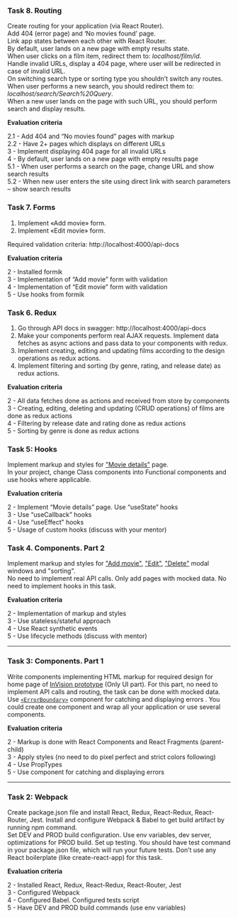 ### Task 8. Routing

Create routing for your application (via React Router).  
Add 404 (error page) and ‘No movies found’ page.  
Link app states between each other with React Router.  
By default, user lands on a new page with empty results state.  
When user clicks on a film item, redirect them to:
_localhost/film/id_.  
Handle invalid URLs, display a 404 page, where user will be redirected in case of invalid URL.  
On switching search type or sorting type you shouldn’t switch any routes.  
When user performs a new search, you should redirect them to: _localhost/search/Search%20Query_.  
When a new user lands on the page with such URL, you should perform search and display results.

**Evaluation criteria**

2.1 - Add 404 and “No movies found” pages with markup  
2.2 - Have 2+ pages which displays on different URLs  
3 - Implement displaying 404 page for all invalid URLs  
4 - By default, user lands on a new page with empty results page  
5.1 - When user performs a search on the page, change URL and show search results  
5.2 - When new user enters the site using direct link with search parameters – show search results

### Task 7. Forms

1. Implement «Add movie» form.
2. Implement «Edit movie» form.

Required validation criteria: http://localhost:4000/api-docs

**Evaluation criteria**

2 - Installed formik  
3 - Implementation of “Add movie” form with validation  
4 - Implementation of “Edit movie” form with validation  
5 - Use hooks from formik

### Task 6. Redux

1. Go through API docs in swagger: http://localhost:4000/api-docs
2. Make your components perform real AJAX requests. Implement data fetches as async actions and pass data to your components with redux.
3. Implement creating, editing and updating films according to the design operations as redux actions.
4. Implement filtering and sorting (by genre, rating, and release date) as redux actions.

**Evaluation criteria**

2 - All data fetches done as actions and received from store by components  
3 - Creating, editing, deleting and updating (CRUD operations) of films are done as redux actions  
4 - Filtering by release date and rating done as redux actions  
5 - Sorting by genre is done as redux actions

### Task 5: Hooks

Implement markup and styles for ["Movie details"](https://projects.invisionapp.com/share/F9VXQ7IMZGY/#/screens/407583174) page.  
In your project, change Class components into Functional components and use hooks where applicable.

**Evaluation criteria**

2 - Implement “Movie details” page. Use “useState” hooks  
3 - Use “useCallback” hooks  
4 - Use “useEffect” hooks  
5 - Usage of custom hooks (discuss with your mentor)

### Task 4. Components. Part 2

Implement markup and styles for ["Add movie"](https://projects.invisionapp.com/share/F9VXQ7IMZGY/#/screens/406802247), ["Edit"](https://projects.invisionapp.com/share/F9VXQ7IMZGY/#/screens/406802252), ["Delete"](https://projects.invisionapp.com/share/F9VXQ7IMZGY/#/screens/406802251) modal windows and "sorting".  
No need to implement real API calls. Only add pages with mocked data. No need to implement hooks in this task.

**Evaluation criteria**

2 - Implementation of markup and styles  
3 - Use stateless/stateful approach  
4 - Use React synthetic events  
5 - Use lifecycle methods (discuss with mentor)

---

### Task 3: Components. Part 1

Write components implementing HTML markup for required design for home page of [InVision prototype](https://projects.invisionapp.com/share/F9VXQ7IMZGY/#/screens/406802250) (Only UI part). For this part, no need to implement API calls and routing, the task can be done with mocked data.  
Use [`<ErrorBoundary>`](https://reactjs.org/docs/error-boundaries.html) component for catching and displaying errors . You could create one component and wrap all your application or use several components.

**Evaluation criteria**

2 - Markup is done with React Components and React Fragments (parent-child)  
3 - Apply styles (no need to do pixel perfect and strict colors following)  
4 - Use PropTypes  
5 - Use <ErrorBoundary> component for catching and displaying errors

---

### Task 2: Webpack

Create package.json file and install React, Redux, React-Redux, React-Router, Jest. Install and configure Webpack & Babel to get build artifact by running npm command.  
Set DEV and PROD build configuration. Use env variables, dev server, optimizations for PROD build. Set up testing. You should have test command in your package.json file, which will run your future tests. Don’t use any React boilerplate (like create-react-app) for this task.

**Evaluation criteria**

2 - Installed React, Redux, React-Redux, React-Router, Jest  
3 - Configured Webpack  
4 - Configured Babel. Configured tests script  
5 - Have DEV and PROD build commands (use env variables)
